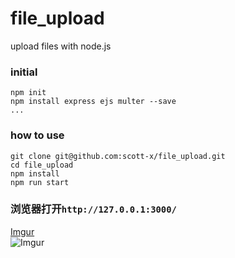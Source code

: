 # file_upload
upload files with node.js
### initial
```
npm init
npm install express ejs multer --save
...
```
### how to use
```
git clone git@github.com:scott-x/file_upload.git
cd file_upload
npm install
npm run start
```
### 浏览器打开`http://127.0.0.1:3000/`
[Imgur](https://i.imgur.com/qSGbsqd.png)<br/>
![Imgur](https://i.imgur.com/hmNAaEe.png) 
